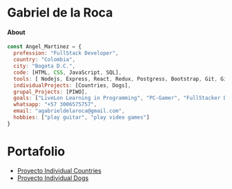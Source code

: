 # Gabriel de la Roca
#### About
```javascript
const Angel_Martinez = {
  profession: "FullStack Developer",
  country: "Colombia",
  city: "Bogota D.C.",
  code: [HTML, CSS, JavaScript, SQL],
  tools: [ Nodejs, Express, React, Redux, Postgress, Bootstrap, Git, Github, ],
  individualProjects: [Countries, Dogs],
  grupal_Projects: [PIWO],
  goals: ["LiveLon Learning in Programming", "PC-Gamer", "FullStacker Dev Senior"],
  whatsapp: "+57 3006575757",
  email: "agabrieldelaroca@gmail.com",
  hobbies: ["play guitar", "play video games"]
}
```
# Portafolio
<ul> 
  <li><a href='https://github.com/AngelGabriel2021/Proyecto-Individual-Countries-2.0' target="_blank" rel="noopener noreferrer">Proyecto Individual Countries</a></li>
  <li><a href='https://github.com/AngelGabriel2021/Proyecto-Individual-Dogs' target="_blank" rel="noopener noreferrer">Proyecto Individual Dogs</a></li>
</ul>

